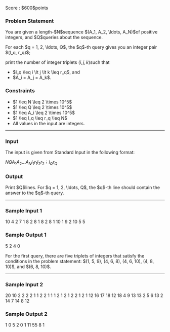 
<div>

<span>

<span>

<p>
Score : $600$points
</p>

<div>

<section>

### **Problem Statement**

<p>
You are given a length-$N$sequence $(A_1, A_2, \ldots, A_N)$of positive integers, and $Q$queries about the sequence.
</p>

<p>
For each $q = 1, 2, \ldots, Q$, the $q$-th query gives you an integer pair $(l_q, r_q)$;

print the number of integer triplets $(i, j, k)$such that
</p>

<ul>

<li>
$l_q \leq i \lt j \lt k \leq r_q$, and
</li>

<li>
$A_i = A_j = A_k$.
</li>

</ul>

</section>

</div>

<div>

<section>

### **Constraints**

<ul>

<li>
$1 \leq N \leq 2 \times 10^5$
</li>

<li>
$1 \leq Q \leq 2 \times 10^5$
</li>

<li>
$1 \leq A_i \leq 2 \times 10^5$
</li>

<li>
$1 \leq l_q \leq r_q \leq N$
</li>

<li>
All values in the input are integers.
</li>

</ul>

</section>

</div>

---

<div>

<div>

<section>

### **Input**

<p>
The input is given from Standard Input in the following format:
</p>

<div>

$N$$Q$$A_1$$A_2$$\ldots$$A_N$$l_1$$r_1$$l_2$$r_2$$\vdots$$l_Q$$r_Q$
</div>

</section>

</div>

<div>

<section>

### **Output**

<p>
Print $Q$lines.
For $q = 1, 2, \ldots, Q$, the $q$-th line should contain the answer to the $q$-th query.
</p>

</section>

</div>

</div>

---

<div>

<section>

### **Sample Input 1**

<div>

10 4
2 7 1 8 2 8 1 8 2 8
1 10
1 9
2 10
5 5

</div>

</section>

</div>

<div>

<section>

### **Sample Output 1**

<div>

5
2
4
0

</div>

<p>
For the first query, there are five triplets of integers that satisfy the conditions in the problem statement:
$(1, 5, 9), (4, 6, 8), (4, 6, 10), (4, 8, 10)$, and $(6, 8, 10)$.
</p>

</section>

</div>

---

<div>

<section>

### **Sample Input 2**

<div>

20 10
2 2 2 2 1 1 2 2 1 1 1 2 1 2 1 2 2 1 2 1
12 16
17 18
12 18
4 9
13 13
2 5
6 13
2 14
7 14
8 12

</div>

</section>

</div>

<div>

<section>

### **Sample Output 2**

<div>

1
0
5
2
0
1
11
55
8
1

</div>

</section>

</div>

</span>

</span>

</div>
